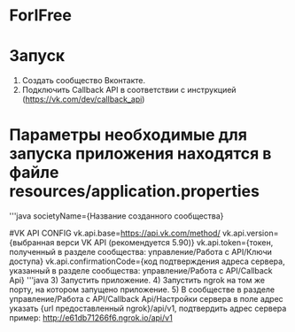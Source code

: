 # ForIFree

# Запуск

1) Создать сообщество Вконтакте.
2) Подключить Callback API в соответствии с инструкцией (https://vk.com/dev/callback_api)

# Параметры необходимые для запуска приложения находятся в файле resources/application.properties
'''java
societyName={Название созданного сообщества}

#VK API CONFIG
vk.api.base=https://api.vk.com/method/
vk.api.version={выбранная верси VK API (рекомендуется 5.90)}
vk.api.token={токен, полученный в разделе сообщества: управление/Работа с API/Ключи доступа}
vk.api.confirmationCode={код подтверждения адреса сервера, указанный в разделе сообщества: управление/Работа с API/Callback Api}
'''java
3) Запустить приложение.
4) Запустить ngrok на том же порту, на котором запущено приложение.
5) В сообществе в разделе управление/Работа с API/Callback Api/Настройки сервера в поле адрес указать {url предоставленный ngrok}/api/v1, подтвердить адрес сервера
пример: http://e61db71266f6.ngrok.io/api/v1
